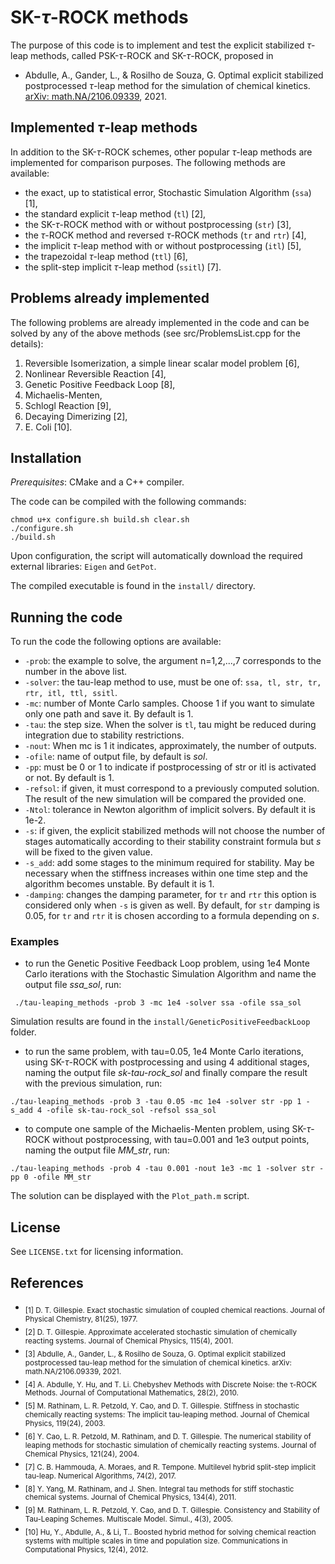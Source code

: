 # SK-$\tau$-ROCK methods
The purpose of this code is to implement and test the explicit stabilized $\tau$-leap methods, called PSK-$\tau$-ROCK and SK-$\tau$-ROCK, proposed in
- Abdulle, A., Gander, L., & Rosilho de Souza, G. Optimal explicit stabilized postprocessed $\tau$-leap method for the simulation of chemical kinetics. [arXiv: math.NA/2106.09339](https://arxiv.org/abs/2106.09339), 2021.

## Implemented $\tau$-leap methods
In addition to the SK-$\tau$-ROCK schemes, other popular $\tau$-leap methods are implemented for comparison purposes. 
The following methods are available:
- the exact, up to statistical error, Stochastic Simulation Algorithm (`ssa`) [1],
- the standard explicit $\tau$-leap method (`tl`) [2],
- the SK-$\tau$-ROCK method with or without postprocessing (`str`) [3],
- the $\tau$-ROCK method and reversed $\tau$-ROCK methods (`tr` and `rtr`) [4],
- the implicit $\tau$-leap method with or without postprocessing (`itl`) [5],
- the trapezoidal $\tau$-leap method (`ttl`) [6],
- the split-step implicit $\tau$-leap method (`ssitl`) [7].

## Problems already implemented
The following problems are already implemented in the code and can be solved by any of the above methods (see src/ProblemsList.cpp for the details):
 1) Reversible Isomerization, a simple linear scalar model problem [6],
 2) Nonlinear Reversible Reaction [4],
 3) Genetic Positive Feedback Loop [8],
 4) Michaelis-Menten,
 5) Schlogl Reaction [9],
 6) Decaying Dimerizing [2],
 7) E. Coli [10].
 
 ## Installation
 _Prerequisites_: CMake and a C++ compiler.  
 
 The code can be compiled with the following commands:
 ```
 chmod u+x configure.sh build.sh clear.sh
 ./configure.sh
 ./build.sh
 ```
 Upon configuration, the script will automatically download the required external libraries: `Eigen` and `GetPot`.
 
 The compiled executable is found in the ``install/`` directory.
 
 ## Running the code
 
To run the code the following options are available:
- `-prob`: the example to solve, the argument n=1,2,...,7 corresponds to the number in the above list.
- `-solver`: the tau-leap method to use, must be one of: `ssa, tl, str, tr, rtr, itl, ttl, ssitl`.
- `-mc`: number of Monte Carlo samples. Choose 1 if you want to simulate only one path and save it. By default is 1.
- `-tau`: the step size. When the solver is `tl`, tau might be reduced during integration due to stability restrictions.
- `-nout`: When mc is 1 it indicates, approximately, the number of outputs.
- `-ofile`: name of output file, by default is _sol_.
- `-pp`: must be 0 or 1 to indicate if postprocessing of str or itl is activated or not. By default is 1.
- `-refsol`: if given, it must correspond to a previously computed solution. The result of the new simulation will be compared the provided one.
- `-Ntol`: tolerance in Newton algorithm of implicit solvers. By default it is 1e-2.
- `-s`: if given, the explicit stabilized methods will not choose the number of stages automatically according to their stability constraint formula but $s$ will be fixed to the given value.
- `-s_add`: add some stages to the minimum required for stability. May be necessary when the stiffness increases within one time step and the algorithm becomes unstable. By default it is 1.
- `-damping`: changes the damping parameter, for `tr` and `rtr` this option is considered only when `-s` is given as well. By default, for `str` damping is 0.05, for `tr` and `rtr` it is chosen according to a formula depending on $s$.

### Examples 
- to run the Genetic Positive Feedback Loop problem, using 1e4 Monte Carlo iterations with the Stochastic Simulation Algorithm and name the output file _ssa_sol_, run:
```
 ./tau-leaping_methods -prob 3 -mc 1e4 -solver ssa -ofile ssa_sol
 ```
 Simulation results are found in the `install/GeneticPositiveFeedbackLoop` folder.
- to run the same problem, with tau=0.05, 1e4 Monte Carlo iterations, using SK-$\tau$-ROCK with postprocessing and using 4 additional stages, naming the output file _sk-tau-rock_sol_ and finally compare the result with the previous simulation, run:
```
./tau-leaping_methods -prob 3 -tau 0.05 -mc 1e4 -solver str -pp 1 -s_add 4 -ofile sk-tau-rock_sol -refsol ssa_sol
```
- to compute one sample of the Michaelis-Menten problem, using SK-$\tau$-ROCK without postprocessing, with tau=0.001 and 1e3 output points, naming the output file _MM_str_, run:
```
./tau-leaping_methods -prob 4 -tau 0.001 -nout 1e3 -mc 1 -solver str -pp 0 -ofile MM_str
```
The solution can be displayed with the `Plot_path.m` script.

## License
See `LICENSE.txt` for licensing information.

## References
- <sub>[1] D. T. Gillespie. Exact stochastic simulation of coupled chemical reactions. Journal of Physical Chemistry, 81(25), 1977.</sub>
- <sub>[2] D. T. Gillespie. Approximate accelerated stochastic simulation of chemically reacting systems. Journal of Chemical Physics, 115(4), 2001.</sub>
- <sub>[3] Abdulle, A., Gander, L., & Rosilho de Souza, G. Optimal explicit stabilized postprocessed tau-leap method for the simulation of chemical kinetics. arXiv: math.NA/2106.09339, 2021.</sub>
- <sub>[4] A. Abdulle, Y. Hu, and T. Li. Chebyshev Methods with Discrete Noise: the τ-ROCK Methods. Journal of Computational Mathematics, 28(2), 2010.</sub>
- <sub>[5] M. Rathinam, L. R. Petzold, Y. Cao, and D. T. Gillespie. Stiffness in stochastic chemically reacting systems: The implicit tau-leaping method. Journal of Chemical Physics, 119(24), 2003.</sub>
- <sub>[6] Y. Cao, L. R. Petzold, M. Rathinam, and D. T. Gillespie. The numerical stability of leaping methods for stochastic simulation of chemically reacting systems. Journal of Chemical Physics, 121(24), 2004.</sub>
- <sub>[7] C. B. Hammouda, A. Moraes, and R. Tempone. Multilevel hybrid split-step implicit tau-leap. Numerical Algorithms, 74(2), 2017.</sub>
- <sub>[8] Y. Yang, M. Rathinam, and J. Shen. Integral tau methods for stiff stochastic chemical systems. Journal of Chemical Physics, 134(4), 2011.</sub>
- <sub>[9] M. Rathinam, L. R. Petzold, Y. Cao, and D. T. Gillespie. Consistency and Stability of Tau-Leaping Schemes. Multiscale Model. Simul., 4(3), 2005.</sub>
- <sub>[10] Hu, Y., Abdulle, A., & Li, T.. Boosted hybrid method for solving chemical reaction systems with multiple scales in time and population size. Communications in Computational Physics, 12(4), 2012.</sub>
